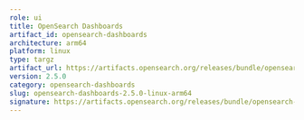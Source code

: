 ```yaml
---
role: ui
title: OpenSearch Dashboards
artifact_id: opensearch-dashboards
architecture: arm64
platform: linux
type: targz
artifact_url: https://artifacts.opensearch.org/releases/bundle/opensearch-dashboards/2.5.0/opensearch-dashboards-2.5.0-linux-arm64.tar.gz
version: 2.5.0
category: opensearch-dashboards
slug: opensearch-dashboards-2.5.0-linux-arm64
signature: https://artifacts.opensearch.org/releases/bundle/opensearch-dashboards/2.5.0/opensearch-dashboards-2.5.0-linux-arm64.tar.gz.sig
---
```


